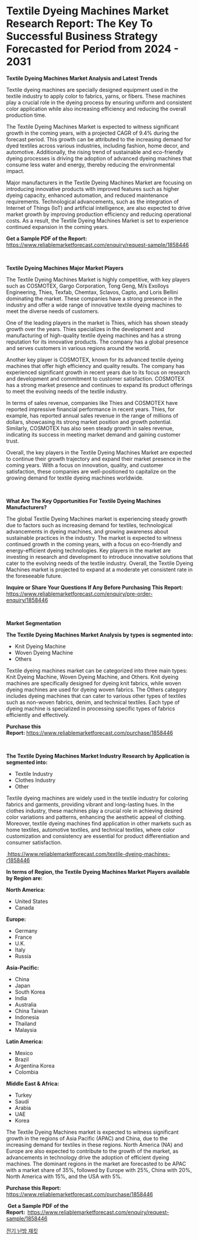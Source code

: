 <p><h1>Textile Dyeing Machines Market Research Report: The Key To Successful Business Strategy Forecasted for Period from 2024 - 2031</h1></p><p><strong>Textile Dyeing Machines Market Analysis and Latest Trends</strong></p>
<p><p>Textile dyeing machines are specially designed equipment used in the textile industry to apply color to fabrics, yarns, or fibers. These machines play a crucial role in the dyeing process by ensuring uniform and consistent color application while also increasing efficiency and reducing the overall production time.</p><p>The Textile Dyeing Machines Market is expected to witness significant growth in the coming years, with a projected CAGR of 9.4% during the forecast period. This growth can be attributed to the increasing demand for dyed textiles across various industries, including fashion, home decor, and automotive. Additionally, the rising trend of sustainable and eco-friendly dyeing processes is driving the adoption of advanced dyeing machines that consume less water and energy, thereby reducing the environmental impact.</p><p>Major manufacturers in the Textile Dyeing Machines Market are focusing on introducing innovative products with improved features such as higher dyeing capacity, enhanced automation, and reduced maintenance requirements. Technological advancements, such as the integration of Internet of Things (IoT) and artificial intelligence, are also expected to drive market growth by improving production efficiency and reducing operational costs. As a result, the Textile Dyeing Machines Market is set to experience continued expansion in the coming years.</p></p>
<p><strong>Get a Sample PDF of the Report:&nbsp;</strong> <a href="https://www.reliablemarketforecast.com/enquiry/request-sample/1858446">https://www.reliablemarketforecast.com/enquiry/request-sample/1858446</a></p>
<p>&nbsp;</p>
<p><strong>Textile Dyeing Machines Major Market Players</strong></p>
<p><p>The Textile Dyeing Machines Market is highly competitive, with key players such as COSMOTEX, Gargo Corporation, Tong Geng, M/s Exolloys Engineering, Thies, Texfab, Chemtax, Sclavos, Capto, and Loris Bellini dominating the market. These companies have a strong presence in the industry and offer a wide range of innovative textile dyeing machines to meet the diverse needs of customers.</p><p>One of the leading players in the market is Thies, which has shown steady growth over the years. Thies specializes in the development and manufacturing of high-quality textile dyeing machines and has a strong reputation for its innovative products. The company has a global presence and serves customers in various regions around the world.</p><p>Another key player is COSMOTEX, known for its advanced textile dyeing machines that offer high efficiency and quality results. The company has experienced significant growth in recent years due to its focus on research and development and commitment to customer satisfaction. COSMOTEX has a strong market presence and continues to expand its product offerings to meet the evolving needs of the textile industry.</p><p>In terms of sales revenue, companies like Thies and COSMOTEX have reported impressive financial performance in recent years. Thies, for example, has reported annual sales revenue in the range of millions of dollars, showcasing its strong market position and growth potential. Similarly, COSMOTEX has also seen steady growth in sales revenue, indicating its success in meeting market demand and gaining customer trust.</p><p>Overall, the key players in the Textile Dyeing Machines Market are expected to continue their growth trajectory and expand their market presence in the coming years. With a focus on innovation, quality, and customer satisfaction, these companies are well-positioned to capitalize on the growing demand for textile dyeing machines worldwide.</p></p>
<p>&nbsp;</p>
<p><strong>What Are The Key Opportunities For Textile Dyeing Machines Manufacturers?</strong></p>
<p><p>The global Textile Dyeing Machines market is experiencing steady growth due to factors such as increasing demand for textiles, technological advancements in dyeing machines, and growing awareness about sustainable practices in the industry. The market is expected to witness continued growth in the coming years, with a focus on eco-friendly and energy-efficient dyeing technologies. Key players in the market are investing in research and development to introduce innovative solutions that cater to the evolving needs of the textile industry. Overall, the Textile Dyeing Machines market is projected to expand at a moderate yet consistent rate in the foreseeable future.</p></p>
<p><strong>Inquire or Share Your Questions If Any Before Purchasing This Report:</strong> <a href="https://www.reliablemarketforecast.com/enquiry/pre-order-enquiry/1858446">https://www.reliablemarketforecast.com/enquiry/pre-order-enquiry/1858446</a></p>
<p>&nbsp;</p>
<p><strong>Market Segmentation</strong></p>
<p><strong>The Textile Dyeing Machines Market Analysis by types is segmented into:</strong></p>
<p><ul><li>Knit Dyeing Machine</li><li>Woven Dyeing Machine</li><li>Others</li></ul></p>
<p><p>Textile dyeing machines market can be categorized into three main types: Knit Dyeing Machine, Woven Dyeing Machine, and Others. Knit dyeing machines are specifically designed for dyeing knit fabrics, while woven dyeing machines are used for dyeing woven fabrics. The Others category includes dyeing machines that can cater to various other types of textiles such as non-woven fabrics, denim, and technical textiles. Each type of dyeing machine is specialized in processing specific types of fabrics efficiently and effectively.</p></p>
<p><strong>Purchase this Report:&nbsp;</strong><a href="https://www.reliablemarketforecast.com/purchase/1858446">https://www.reliablemarketforecast.com/purchase/1858446</a></p>
<p>&nbsp;</p>
<p><strong>The Textile Dyeing Machines Market Industry Research by Application is segmented into:</strong></p>
<p><ul><li>Textile Industry</li><li>Clothes Industry</li><li>Other</li></ul></p>
<p><p>Textile dyeing machines are widely used in the textile industry for coloring fabrics and garments, providing vibrant and long-lasting hues. In the clothes industry, these machines play a crucial role in achieving desired color variations and patterns, enhancing the aesthetic appeal of clothing. Moreover, textile dyeing machines find application in other markets such as home textiles, automotive textiles, and technical textiles, where color customization and consistency are essential for product differentiation and consumer satisfaction.</p></p>
<p><a href="https://www.reliablemarketforecast.com/textile-dyeing-machines-r1858446">&nbsp;https://www.reliablemarketforecast.com/textile-dyeing-machines-r1858446</a></p>
<p><strong>In terms of Region, the Textile Dyeing Machines Market Players available by Region are:</strong></p>
<p>
    <p> <strong> North America: </strong>
        <ul>
            <li>United States</li>
            <li>Canada</li>
        </ul>
        </p> 
    <p> <strong> Europe: </strong>
        <ul>
            <li>Germany</li>
            <li>France</li>
            <li>U.K.</li>
            <li>Italy</li>
            <li>Russia</li>
        </ul>
        </p> 
    <p> <strong> Asia-Pacific: </strong>
        <ul>
            <li>China</li>
            <li>Japan</li>
            <li>South Korea</li>
            <li>India</li>
            <li>Australia</li>
            <li>China Taiwan</li>
            <li>Indonesia</li>
            <li>Thailand</li>
            <li>Malaysia</li>
        </ul>
        </p> 
    <p> <strong> Latin America: </strong>
        <ul>
            <li>Mexico</li>
            <li>Brazil</li>
            <li>Argentina Korea</li>
            <li>Colombia</li>
        </ul>
        </p> 
    <p> <strong> Middle East & Africa: </strong>
        <ul>
            <li>Turkey</li>
            <li>Saudi</li>
            <li>Arabia</li>
            <li>UAE</li>
            <li>Korea</li>
        </ul>
    </p>
    </p>
<p><p>The Textile Dyeing Machines market is expected to witness significant growth in the regions of Asia Pacific (APAC) and China, due to the increasing demand for textiles in these regions. North America (NA) and Europe are also expected to contribute to the growth of the market, as advancements in technology drive the adoption of efficient dyeing machines. The dominant regions in the market are forecasted to be APAC with a market share of 35%, followed by Europe with 25%, China with 20%, North America with 15%, and the USA with 5%.</p></p>
<p><strong>Purchase this Report: </strong><a href="https://www.reliablemarketforecast.com/purchase/1858446">https://www.reliablemarketforecast.com/purchase/1858446</a></p>
<p>&nbsp;<strong>Get a Sample PDF of the Report:&nbsp;&nbsp;</strong><a href="https://www.reliablemarketforecast.com/enquiry/request-sample/1858446">https://www.reliablemarketforecast.com/enquiry/request-sample/1858446</a></p>
<p><strong></strong></p>
<p><p><a href="https://medium.com/@derrickmafrks96745/%EA%B8%80%EB%A1%9C%EB%B2%8C-%EC%A0%84%EA%B8%B0-%EB%82%9C%EB%B0%A9-%EC%9E%90%EC%BC%93-%EC%8B%9C%EC%9E%A5-%EB%B6%80%EB%AC%B8-%EC%9C%A0%ED%98%95-%EC%9D%91%EC%9A%A9-%EB%B6%84%EC%95%BC-%EC%8B%9C%EC%9E%A5-%EC%B0%B8%EA%B0%80%EC%9E%90-%EC%A0%84%EB%9E%B5-%EC%A7%80%EC%97%AD-%EC%84%B1%EC%9E%A5-%ED%86%B5%EC%B0%B0-%EB%B0%8F-%EB%AF%B8%EB%9E%98-%EC%A0%84%EB%A7%9D-2024-2031-eaeea1cba515">전기 난방 재킷</a></p></p>